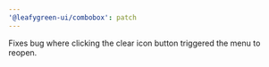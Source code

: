 ```yaml
---
'@leafygreen-ui/combobox': patch
---
```


Fixes bug where clicking the clear icon button triggered the menu to reopen.
